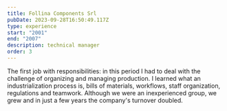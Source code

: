 ```yaml
---
title: Follina Components Srl
pubDate: 2023-09-28T16:50:49.117Z
type: experience
start: "2001"
end: "2007"
description: technical manager
order: 3
---
```


The first job with responsibilities: in this period I had to deal with the challenge of organizing and managing production. I learned what an industrialization process is, bills of materials, workflows, staff organization, regulations and teamwork.
Although we were an inexperienced group, we grew and in just a few years the company's turnover doubled.
